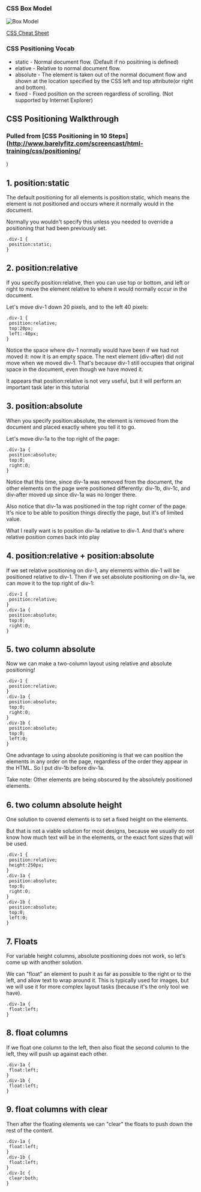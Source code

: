 ### CSS Box Model
![Box Model](http://tutorials.jenkov.com/images/css/box-model.png)

[CSS Cheat Sheet](http://websitesetup.org/wp-content/uploads/2014/09/CSS3_CHEAT_SHEET_PDF.pdf)

### CSS Positioning Vocab
- static - Normal document flow. (Default if no positining is defined)
- elative - Relative to normal document flow.
- absolute - The element is taken out of the normal document flow and shown at the location specified by the CSS left and top attribute(or right and bottom).
- fixed - Fixed position on the screen regardless of scrolling. (Not supported by Internet Explorer)


## CSS Positioning Walkthrough
### Pulled from [CSS Positioning in 10 Steps](http://www.barelyfitz.com/screencast/html-training/css/positioning/
)


## 1. position:static
The default positioning for all elements is position:static, which means the element is not positioned and occurs where it normally would in the document.

Normally you wouldn't specify this unless you needed to override a positioning that had been previously set.
```
.div-1 {
 position:static;
}
```


## 2. position:relative
If you specify position:relative, then you can use top or bottom, and left or right to move the element relative to where it would normally occur in the document.

Let's move div-1 down 20 pixels, and to the left 40 pixels:
```
.div-1 {
 position:relative;
 top:20px;
 left:-40px;
}
```
Notice the space where div-1 normally would have been if we had not moved it: now it is an empty space. The next element (div-after) did not move when we moved div-1. That's because div-1 still occupies that original space in the document, even though we have moved it.

It appears that position:relative is not very useful, but it will perform an important task later in this tutorial


## 3. position:absolute
When you specify position:absolute, the element is removed from the document and placed exactly where you tell it to go.

Let's move div-1a to the top right of the page:
```
.div-1a {
 position:absolute;
 top:0;
 right:0;
}
```
Notice that this time, since div-1a was removed from the document, the other elements on the page were positioned differently: div-1b, div-1c, and div-after moved up since div-1a was no longer there.

Also notice that div-1a was positioned in the top right corner of the page. It's nice to be able to position things directly the page, but it's of limited value.

What I really want is to position div-1a relative to div-1. And that's where relative position comes back into play


## 4. position:relative + position:absolute
If we set relative positioning on div-1, any elements within div-1 will be positioned relative to div-1. Then if we set absolute positioning on div-1a, we can move it to the top right of div-1:

```
.div-1 {
 position:relative;
}
.div-1a {
 position:absolute;
 top:0;
 right:0;
}
```

## 5. two column absolute
Now we can make a two-column layout using relative and absolute positioning!
```
.div-1 {
 position:relative;
}
.div-1a {
 position:absolute;
 top:0;
 right:0;
}
.div-1b {
 position:absolute;
 top:0;
 left:0;
}
```
One advantage to using absolute positioning is that we can position the elements in any order on the page, regardless of the order they appear in the HTML. So I put div-1b before div-1a.

Take note: Other elements are being obscured by the absolutely positioned elements.


## 6. two column absolute height
One solution to covered elements is to set a fixed height on the elements.

But that is not a viable solution for most designs, because we usually do not know how much text will be in the elements, or the exact font sizes that will be used.
```
.div-1 {
 position:relative;
 height:250px;
}
.div-1a {
 position:absolute;
 top:0;
 right:0;
}
.div-1b {
 position:absolute;
 top:0;
 left:0;
}
```


## 7. Floats
For variable height columns, absolute positioning does not work, so let's come up with another solution.

We can "float" an element to push it as far as possible to the right or to the left, and allow text to wrap around it. This is typically used for images, but we will use it for more complex layout tasks (because it's the only tool we have).
```
.div-1a {
 float:left;
}
```


## 8. float columns
If we float one column to the left, then also float the second column to the left, they will push up against each other.
```
.div-1a {
 float:left;
}
.div-1b {
 float:left;
}
```


## 9. float columns with clear
Then after the floating elements we can "clear" the floats to push down the rest of the content.
```
.div-1a {
 float:left;
}
.div-1b {
 float:left;
}
.div-1c {
 clear:both;
}
```
